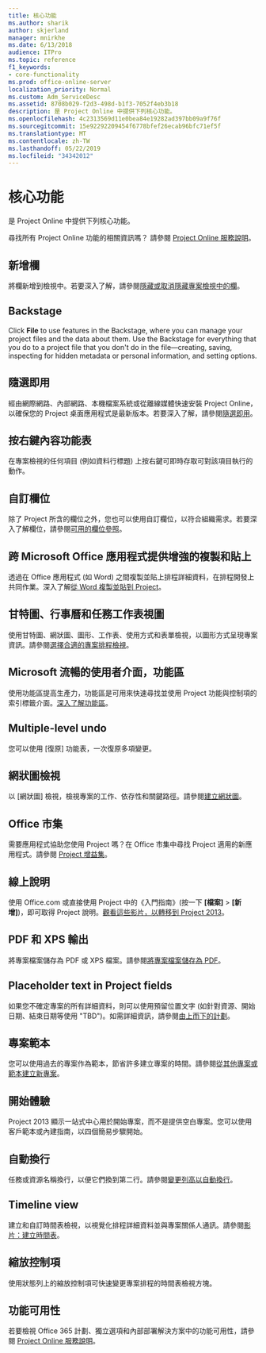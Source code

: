 ```yaml
---
title: 核心功能
ms.author: sharik
author: skjerland
manager: mnirkhe
ms.date: 6/13/2018
audience: ITPro
ms.topic: reference
f1_keywords:
- core-functionality
ms.prod: office-online-server
localization_priority: Normal
ms.custom: Adm_ServiceDesc
ms.assetid: 8708b029-f2d3-498d-b1f3-7052f4eb3b18
description: 是 Project Online 中提供下列核心功能。
ms.openlocfilehash: 4c2313569d11e0bea84e19282ad397bb09a9f76f
ms.sourcegitcommit: 15e92292209454f6778bfef26ecab96bfc71ef5f
ms.translationtype: MT
ms.contentlocale: zh-TW
ms.lasthandoff: 05/22/2019
ms.locfileid: "34342012"
---
```

# <a name="core-functionality"></a>核心功能

是 Project Online 中提供下列核心功能。
  
尋找所有 Project Online 功能的相關資訊嗎？ 請參閱 [Project Online 服務說明](project-online-service-description.md)。
  
## <a name="add-columns"></a>新增欄
<a name="bkmk_AddColumns"> </a>

將欄新增到檢視中。若要深入了解，請參閱[隱藏或取消隱藏專案檢視中的欄](https://go.microsoft.com/fwlink/p/?LinkId=271343)。
  
## <a name="backstage"></a>Backstage
<a name="bkmk_Backstage"> </a>

Click **File** to use features in the Backstage, where you can manage your project files and the data about them. Use the Backstage for everything that you do to a project file that you don't do in the file—creating, saving, inspecting for hidden metadata or personal information, and setting options. 
  
## <a name="click-to-run"></a>隨選即用
<a name="bkmk_ClicktoRun"> </a>

經由網際網路、內部網路、本機檔案系統或從離線媒體快速安裝 Project Online，以確保您的 Project 桌面應用程式是最新版本。若要深入了解，請參閱[隨選即用](https://go.microsoft.com/fwlink/p/?LinkId=271596)。
  
## <a name="contextual-right-click-menus"></a>按右鍵內容功能表
<a name="bkmk_contextual_rightclick_menus_PP"> </a>

在專案檢視的任何項目 (例如資料行標題) 上按右鍵可即時存取可對該項目執行的動作。
  
## <a name="custom-fields"></a>自訂欄位
<a name="bkmk_Customfields"> </a>

除了 Project 所含的欄位之外，您也可以使用自訂欄位，以符合組織需求。若要深入了解欄位，請參閱[可用的欄位參照](https://support.office.com/en-us/article/Available-fields-reference-615a4563-1cc3-40f4-b66f-1b17e793a460)。
  
## <a name="enhanced-copy-and-paste-across-microsoft-office-applications"></a>跨 Microsoft Office 應用程式提供增強的複製和貼上
<a name="bkmk_Enhancedcopypaste"> </a>

透過在 Office 應用程式 (如 Word) 之間複製並貼上排程詳細資料，在排程開發上共同作業。深入了解[從 Word 複製並貼到 Project](https://go.microsoft.com/fwlink/p/?LinkId=271330)。
  
## <a name="gantt-chart-calendar-and-task-sheet-views"></a>甘特圖、行事曆和任務工作表視圖
<a name="bkmk_Ganttchartcalendartasksheetview"> </a>

使用甘特圖、網狀圖、圖形、工作表、使用方式和表單檢視，以圖形方式呈現專案資訊。請參閱[選擇合適的專案排程檢視](https://go.microsoft.com/fwlink/?LinkId=402905)。
  
## <a name="microsoft-fluent-user-interface-the-ribbon"></a>Microsoft 流暢的使用者介面，功能區
<a name="bkmk_MSFTFluent_UI_PP"> </a>

使用功能區提高生產力，功能區是可用來快速尋找並使用 Project 功能與控制項的索引標籤介面。[深入了解功能區](https://go.microsoft.com/fwlink/p/?LinkId=271325)。
  
## <a name="multiple-level-undo"></a>Multiple-level undo
<a name="bkmk_Multiplelevelundo"> </a>

您可以使用 [復原] 功能表，一次復原多項變更。 
  
## <a name="network-diagram-view"></a>網狀圖檢視
<a name="bkmk_Networkdiagramview"> </a>

以 [網狀圖] 檢視，檢視專案的工作、依存性和關鍵路徑。請參閱[建立網狀圖](https://go.microsoft.com/fwlink/p/?LinkId=271338)。
  
## <a name="office-store"></a>Office 市集
<a name="bkmk_OfficeStore"> </a>

需要應用程式協助您使用 Project 嗎？在 Office 市集中尋找 Project 適用的新應用程式。請參閱 [Project 增益集](https://go.microsoft.com/fwlink/?LinkId=273883)。
  
## <a name="online-help"></a>線上說明
<a name="bkmk_Online_help_PP"> </a>

使用 Office.com 或直接使用 Project 中的《入門指南》(按一下 **[檔案]** \> **[新增]**)，即可取得 Project 說明。[觀看這些影片，以轉移到 Project 2013](https://go.microsoft.com/fwlink/p/?LinkId=271325)。
  
## <a name="pdf-and-xps-output"></a>PDF 和 XPS 輸出
<a name="bkmk_PDFXPSoutput"> </a>

將專案檔案儲存為 PDF 或 XPS 檔案。請參閱[將專案檔案儲存為 PDF](https://go.microsoft.com/fwlink/p/?LinkId=271350)。
  
## <a name="placeholder-text-in-project-fields"></a>Placeholder text in Project fields
<a name="bkmk_PlaceholdertextinProjectFields"> </a>

如果您不確定專案的所有詳細資料，則可以使用預留位置文字 (如針對資源、開始日期、結束日期等使用 "TBD")。如需詳細資訊，請參閱[由上而下的計劃](https://go.microsoft.com/fwlink/p/?LinkId=271333)。
  
## <a name="project-templates"></a>專案範本
<a name="bkmk_ProjectTemplates"> </a>

您可以使用過去的專案作為範本，節省許多建立專案的時間。請參閱[從其他專案或範本建立新專案](https://go.microsoft.com/fwlink/p/?LinkId=271328)。
  
## <a name="start-experience"></a>開始體驗
<a name="bkmk_Startexperience"> </a>

Project 2013 顯示一站式中心用於開始專案，而不是提供空白專案。您可以使用客戶範本或內建指南，以四個簡易步驟開始。
  
## <a name="text-wrap"></a>自動換行
<a name="bkmk_Textwrap"> </a>

任務或資源名稱換行，以便它們換到第二行。請參閱[變更列高以自動換行](https://go.microsoft.com/fwlink/p/?LinkId=271344)。
  
## <a name="timeline-view"></a>Timeline view
<a name="bkmk_TimelineView"> </a>

建立和自訂時間表檢視，以視覺化排程詳細資料並與專案關係人通訊。請參閱[影片：建立時間表](https://go.microsoft.com/fwlink/?LinkId=402912)。
  
## <a name="zoom-controls"></a>縮放控制項
<a name="bkmk_Zoomcontrols"> </a>

使用狀態列上的縮放控制項可快速變更專案排程的時間表檢視方塊。 
  
## <a name="feature-availability"></a>功能可用性
<a name="bkmk_Zoomcontrols"> </a>

若要檢視 Office 365 計劃、獨立選項和內部部署解決方案中的功能可用性，請參閱 [Project Online 服務說明](project-online-service-description.md)。
  

